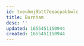 ```yaml
---
id: txeuhmj9btt7eeacpabbwlc
title: Burnham
desc: ''
updated: 1655451150944
created: 1655451150944
---
```


